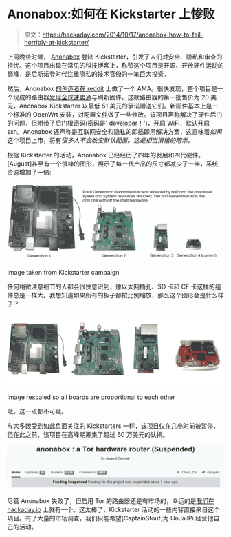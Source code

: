 # Anonabox:如何在 Kickstarter 上惨败

> 原文：<https://hackaday.com/2014/10/17/anonabox-how-to-fail-horribly-at-kickstarter/>

上周晚些时候， [Anonabox](https://www.kickstarter.com/projects/augustgermar/anonabox-a-tor-hardware-router) 登陆 Kickstarter，引发了人们对安全、隐私和审查的担忧。这个项目出现在常见的科技博客上，称赞这个项目是开源、开放硬件运动的巅峰，是后斯诺登时代注重隐私的技术官僚的一笔巨大投资。

然后，Anonabox [的创造者在 reddit](http://www.reddit.com/r/anonabox/comments/2ja22g/hi_im_august_germar_a_developer_for_the_anonabox/) 上做了一个 AMA。很快发现，整个项目是一个现成的路由器[发现全球速卖通](http://ru.aliexpress.com/item/New-2014-300Mbps-WT3020A-Multiprotocol-Portable-Mini-WIFI-Router-with-USB-data-line-Wireless-Router-wi/1691403728.html)与刷新固件。这款路由器的第一批售价为 20 美元，Anonabox Kickstarter 以最低 51 美元的承诺赠送它们。新固件基本上是一个标准的 OpenWrt 安装，对配置文件做了一些修改。该项目声称解决了硬件后门的问题，但附带了后门根密码(密码是' developer！')，开启 WiFi，默认开启 ssh。Anonabox 还声称是互联网安全和隐私的即插即用解决方案，这意味着*如果*这个项目上市，将有*很多人不会改变默认配置。这是相当滑稽的暗示。*

根据 Kickstarter 的活动，Anonabox 已经经历了四年的发展和四代硬件。[August]甚至有一个很棒的图形，展示了每一代产品的尺寸都减少了一半，系统资源增加了一倍:

![Unscaled](img/85dd2dc44fccf842136524daa534fd6a.png)

Image taken from Kickstarter campaign

任何稍微注意细节的人都会很快意识到，像以太网插孔、SD 卡和 CF 卡这样的组件总是一样大。我想知道如果所有的板子都按比例缩放，那么这个图形会是什么样子？

![Rescaled](img/71c389616bb1379e9d041caa04a8b82c.png)

Image rescaled so all boards are proportional to each other

哦。这一点都不可疑。

与大多数受到如此负面关注的 Kickstarters 一样，[该项目仅在几小时前](https://www.kickstarter.com/projects/augustgermar/anonabox-a-tor-hardware-router)被暂停，但在此之前，该项目在高峰期筹集了超过 60 万美元的认捐。

![suspended](img/6ff9fec7b84064656378fb4636c7cee5.png)

尽管 Anonabox 失败了，但启用 Tor 的路由器还是有市场的，幸运的是[我们在 hackaday.io](http://hackaday.io/project/2040-web-security-everywhere) 上就有一个。这太棒了，Kickstarter 活动的一些内容直接来自这个项目。有了大量的市场调查，我们只能希望[CaptainStouf]为 UnJailPi 经营他自己的活动。